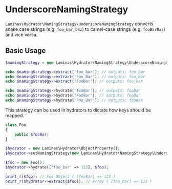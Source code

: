 # UnderscoreNamingStrategy

`Laminas\Hydrator\NamingStrategy\UnderscoreNamingStrategy` converts snake case strings (e.g.
`foo_bar_baz`) to camel-case strings (e.g. `fooBarBaz`) and vice versa.

## Basic Usage

```php
$namingStrategy = new Laminas\Hydrator\NamingStrategy\UnderscoreNamingStrategy();

echo $namingStrategy->extract('foo_bar'); // outputs: foo_bar
echo $namingStrategy->extract('Foo_Bar'); // outputs: foo_bar
echo $namingStrategy->extract('FooBar'); // outputs: foo_bar

echo $namingStrategy->hydrate('fooBar'); // outputs: fooBar
echo $namingStrategy->hydrate('FooBar'); // outputs: fooBar
echo $namingStrategy->hydrate('Foo_Bar'); // outputs: fooBar
```

This strategy can be used in hydrators to dictate how keys should be mapped.

```php
class Foo
{
    public $fooBar;
}

$hydrator = new Laminas\Hydrator\ObjectProperty();
$hydrator->setNamingStrategy(new Laminas\Hydrator\NamingStrategy\UnderscoreNamingStrategy());

$foo = new Foo();
$hydrator->hydrate(['foo_bar' => 123], $foo);

print_r($foo); // Foo Object ( [fooBar] => 123 )
print_r($hydrator->extract($foo)); // Array ( [foo_bar] => 123 )
```
